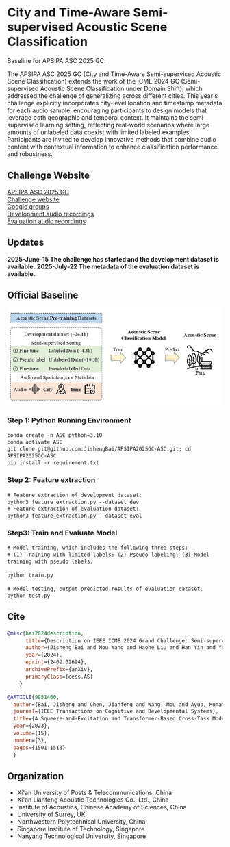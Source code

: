 # City and Time-Aware Semi-supervised Acoustic Scene Classification

Baseline for APSIPA ASC 2025 GC.

The APSIPA ASC 2025 GC (City and Time-Aware Semi-supervised Acoustic Scene Classification) 
extends the work of the ICME 2024 GC (Semi-supervised Acoustic Scene Classification under Domain Shift), 
which addressed the challenge of generalizing across different cities. 
This year's challenge explicitly incorporates city-level location and timestamp metadata for each audio sample, 
encouraging participants to design models that leverage both geographic and temporal context. 
It maintains the semi-supervised learning setting, reflecting real-world scenarios where large amounts of unlabeled data coexist with limited labeled examples. 
Participants are invited to develop innovative methods that combine audio content with contextual information to enhance classification performance and robustness.

## Challenge Website
[APSIPA ASC 2025 GC](https://www.apsipa2025.org/wp/grand-challenge/)  
[Challenge website](https://ascchallenge.xshengyun.com/)  
[Google groups](https://groups.google.com/g/apsipa2025gc)  
[Development audio recordings](https://zenodo.org/records/10616533)  
[Evaluation audio recordings](https://zenodo.org/records/10820626)  

## Updates

**2025-June-15 The challenge has started and the development dataset is available.**
**2025-July-22 The metadata of the evaluation dataset is available.**

## Official Baseline

![main](pics/APSIPA_2025_ASC_challenge_overview.jpg)

### Step 1: Python Running Environment
```shell
conda create -n ASC python=3.10
conda activate ASC
git clone git@github.com:JishengBai/APSIPA2025GC-ASC.git; cd APSIPA2025GC-ASC
pip install -r requirement.txt
```  

### Step 2: Feature extraction
```shell
# Feature extraction of development dataset:
python3 feature_extraction.py --dataset dev
# Feature extraction of evaluation dataset:
python3 feature_extraction.py --dataset eval
```

### Step3: Train and Evaluate Model

```shell
# Model training, which includes the following three steps:
# (1) Training with limited labels; (2) Pseudo labeling; (3) Model training with pseudo labels.

python train.py

# Model testing, output predicted results of evaluation dataset.
python test.py
```


## Cite
```bibtex
@misc{bai2024description,
      title={Description on IEEE ICME 2024 Grand Challenge: Semi-supervised Acoustic Scene Classification under Domain Shift}, 
      author={Jisheng Bai and Mou Wang and Haohe Liu and Han Yin and Yafei Jia and Siwei Huang and Yutong Du and Dongzhe Zhang and Dongyuan Shi and Woon-Seng Gan and Mark D. Plumbley and Susanto Rahardja and Bin Xiang and Jianfeng Chen},
      year={2024},
      eprint={2402.02694},
      archivePrefix={arXiv},
      primaryClass={eess.AS}
    }
```
```bibtex
@ARTICLE{9951400,
  author={Bai, Jisheng and Chen, Jianfeng and Wang, Mou and Ayub, Muhammad Saad and Yan, Qingli},
  journal={IEEE Transactions on Cognitive and Developmental Systems}, 
  title={A Squeeze-and-Excitation and Transformer-Based Cross-Task Model for Environmental Sound Recognition}, 
  year={2023},
  volume={15},
  number={3},
  pages={1501-1513}
  }
```


## Organization
- Xi'an University of Posts & Telecommunications, China
- Xi'an Lianfeng Acoustic Technologies Co., Ltd., China
- Institute of Acoustics, Chinese Academy of Sciences, China
- University of Surrey, UK
- Northwestern Polytechnical University, China
- Singapore Institute of Technology, Singapore
- Nanyang Technological University, Singapore




